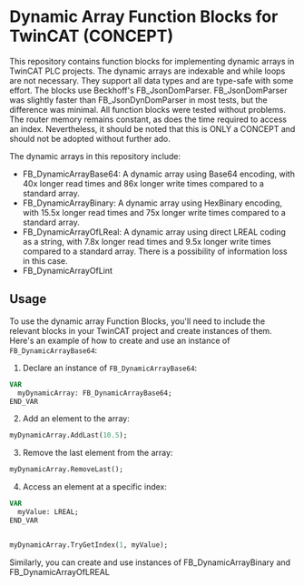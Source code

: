 # Dynamic Array Function Blocks for TwinCAT (CONCEPT)

This repository contains function blocks for implementing dynamic arrays in TwinCAT PLC projects. The dynamic arrays are indexable and while loops are not necessary. They support all data types and are type-safe with some effort. The blocks use Beckhoff's FB_JsonDomParser. FB_JsonDomParser was slightly faster than FB_JsonDynDomParser in most tests, but the difference was minimal. All function blocks were tested without problems. The router memory remains constant, as does the time required to access an index. Nevertheless, it should be noted that this is ONLY a CONCEPT and should not be adopted without further ado.

The dynamic arrays in this repository include:

- FB_DynamicArrayBase64: A dynamic array using Base64 encoding, with 40x longer read times and 86x longer write times compared to a standard array.
- FB_DynamicArrayBinary: A dynamic array using HexBinary encoding, with 15.5x longer read times and 75x longer write times compared to a standard array.
- FB_DynamicArrayOfLReal: A dynamic array using direct LREAL coding as a string, with 7.8x longer read times and 9.5x longer write times compared to a standard array.  There is a possibility of information loss in this case.
- FB_DynamicArrayOfLint

## Usage

To use the dynamic array Function Blocks, you'll need to include the relevant blocks in your TwinCAT project and create instances of them. Here's an example of how to create and use an instance of `FB_DynamicArrayBase64`:

1. Declare an instance of `FB_DynamicArrayBase64`:

```pascal
VAR
  myDynamicArray: FB_DynamicArrayBase64;
END_VAR
```

2. Add an element to the array:
```pascal
myDynamicArray.AddLast(10.5);
```
3. Remove the last element from the array:
```pascal
myDynamicArray.RemoveLast();
```
4. Access an element at a specific index:
```pascal
VAR
  myValue: LREAL;
END_VAR


myDynamicArray.TryGetIndex(1, myValue);
```


Similarly, you can create and use instances of FB_DynamicArrayBinary and FB_DynamicArrayOfLREAL
